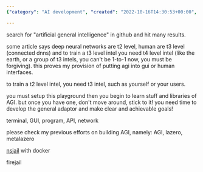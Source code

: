 ```yaml
---
{"category": "AI development", "created": "2022-10-16T14:30:53+00:00", "date": "2022-10-16 14:30:53", "description": "This article delves into the topic of artificial general intelligence (AGI) and proposes establishing an AI model training playground. It stresses the significance of utilizing diverse interfaces, such as terminal, GUI, API, and network, for effective AGI development. The author shares their background in AGI research, including projects like AGI, lazero, metalazero, NSJail with Docker, and Firejail.", "modified": "2022-11-28T23:07:10+08:00", "tags": ["artificial intelligence", "AGI", "AI playground", "interfaces", "terminal", "GUI", "API"], "title": "AGI playground, a place for AGI to act/code freely"}

---
```


search for "artificial general intelligence" in github and hit many results.

some article says deep neural networks are t2 level, human are t3 level (connected dnns) and to train a t3 level intel you need t4 level intel (like the earth, or a group of t3 intels, you can't be 1-to-1 now, you must be forgiving). this proves my provision of putting agi into gui or human interfaces.

to train a t2 level intel, you need t3 intel, such as yourself or your users.

you must setup this playground then you begin to learn stuff and libraries of AGI. but once you have one, don't move around, stick to it! you need time to develop the general adaptor and make clear and achievable goals!

terminal, GUI, program, API, network

please check my previous efforts on building AGI, namely: AGI, lazero, metalazero

[nsjail](https://nsjail.dev/) with docker

firejail
